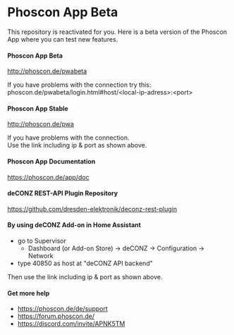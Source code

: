 # Phoscon App Beta

This repository is reactivated for you. 
Here is a beta version of the Phoscon App where you can test new features.

#### Phoscon App Beta
<http://phoscon.de/pwabeta>

If you have problems with the connection try this: <br/> phoscon.de/pwabeta/login.html#host/&lt;local-ip-adress&gt;:&lt;port&gt;

#### Phoscon App Stable
<http://phoscon.de/pwa>

If you have problems with the connection. <br/> Use the link including ip & port as shown above.

#### Phoscon App Documentation
<https://phoscon.de/app/doc>

#### deCONZ REST-API Plugin Repository
<https://github.com/dresden-elektronik/deconz-rest-plugin>

#### By using deCONZ Add-on in Home Assistant
* go to Supervisor
  * Dashboard (or Add-on Store) &rarr; deCONZ &rarr; Configuration &rarr; Network
* type 40850 as host at "deCONZ API backend"

Then use the link including ip & port as shown above.

#### Get more help
* https://phoscon.de/de/support
* https://forum.phoscon.de/
* https://discord.com/invite/APNK5TM
